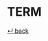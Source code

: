 # TERM

<!--
## Antonyms

  - [TERM](TERM.md)
-->

<!--
## Heteronyms

  - [TERM](TERM.md)
-->

<!--
## Holonyms

  - [TERM](TERM.md)
-->

<!--
## Homonyms

  - [TERM](TERM.md)
-->

<!--
##!Hypernyms

  - [TERM](TERM.md)
-->

<!--
## Hyponyms

  - [TERM](TERM.md)
-->

<!--
## Meronyms

  - [TERM](TERM.md)
-->

<!--
## Metonyms

  - [TERM](TERM.md)
-->

<!--
## Paronyms

  - [TERM](TERM.md)
-->

<!--
## Retronyms

  - [TERM](TERM.md)
-->

<!--
## Synonyms

  - [TERM](TERM.md)
-->

<!--
## Toponyms

  - [TERM](TERM.md)
-->

[↵ back](README.md)
